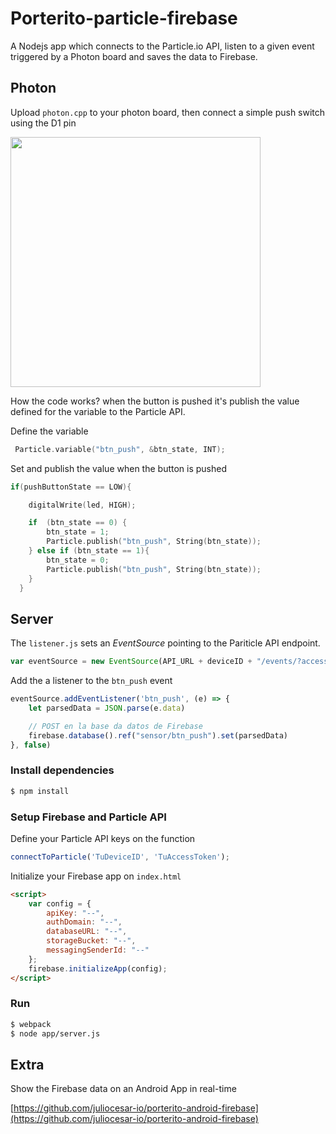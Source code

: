 Porterito-particle-firebase
===========================

A Nodejs app which connects to the Particle.io API, listen to a given event triggered by a Photon board and
saves the data to Firebase.


## Photon

Upload `photon.cpp` to your photon board, then connect a simple push switch using the D1 pin


<img src="http://i.imgur.com/w9qxyIF.png" width="400">

How the code works? when the button is pushed it's publish the value defined for the variable to the Particle API.


Define the variable

```cpp
 Particle.variable("btn_push", &btn_state, INT);
```

Set and publish the value when the button is pushed

```cpp
if(pushButtonState == LOW){

    digitalWrite(led, HIGH);

    if  (btn_state == 0) {
        btn_state = 1;
        Particle.publish("btn_push", String(btn_state));
    } else if (btn_state == 1){
        btn_state = 0;
        Particle.publish("btn_push", String(btn_state));
    }
  }
```

## Server

The `listener.js` sets an *EventSource* pointing to the Pariticle API endpoint.

```js
var eventSource = new EventSource(API_URL + deviceID + "/events/?access_token=" + accessToken);
```

Add the a listener to the `btn_push` event

```js
eventSource.addEventListener('btn_push', (e) => {
    let parsedData = JSON.parse(e.data)

    // POST en la base da datos de Firebase
    firebase.database().ref("sensor/btn_push").set(parsedData)
}, false)
```


### Install dependencies

```bash
$ npm install
```

### Setup Firebase and Particle API

Define your Particle API keys on the function

```js
connectToParticle('TuDeviceID', 'TuAccessToken');
```

Initialize your Firebase app  on `index.html`

```html
<script>
    var config = {
        apiKey: "--",
        authDomain: "--",
        databaseURL: "--",
        storageBucket: "--",
        messagingSenderId: "--"
    };
    firebase.initializeApp(config);
</script>
```


### Run

```bash
$ webpack
$ node app/server.js
```


## Extra

Show the Firebase data on an Android App in real-time

[https://github.com/juliocesar-io/porterito-android-firebase](https://github.com/juliocesar-io/porterito-android-firebase)